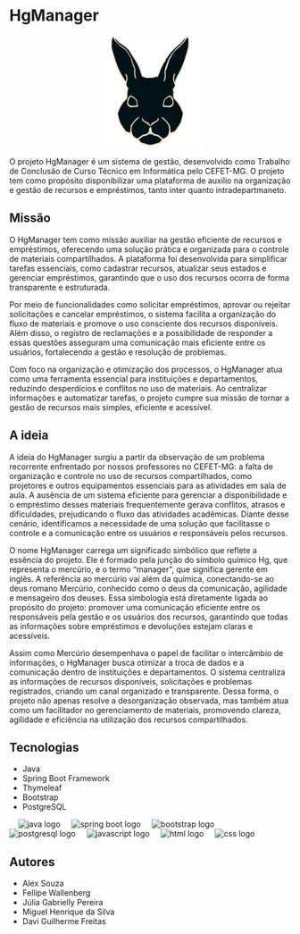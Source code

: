 # HgManager 

<p align="center">
  <img src="documentos/hg.png" alt="Logo do HgManager" width="200">
</p>

O projeto HgManager é um sistema de gestão, desenvolvido como Trabalho de Conclusão de Curso Técnico em Informática pelo CEFET-MG. O projeto tem como propósito disponibilizar uma plataforma de auxilio na organização e gestão de recursos e empréstimos, tanto inter quanto intradepartmaneto.

## Missão

O HgManager tem como missão auxiliar na gestão eficiente de recursos e empréstimos, oferecendo uma solução prática e organizada para o controle de materiais compartilhados. A plataforma foi desenvolvida para simplificar tarefas essenciais, como cadastrar recursos, atualizar seus estados e gerenciar empréstimos, garantindo que o uso dos recursos ocorra de forma transparente e estruturada.

Por meio de funcionalidades como solicitar empréstimos, aprovar ou rejeitar solicitações e cancelar empréstimos, o sistema facilita a organização do fluxo de materiais e promove o uso consciente dos recursos disponíveis. Além disso, o registro de reclamações e a possibilidade de responder a essas questões asseguram uma comunicação mais eficiente entre os usuários, fortalecendo a gestão e resolução de problemas.

Com foco na organização e otimização dos processos, o HgManager atua como uma ferramenta essencial para instituições e departamentos, reduzindo desperdícios e conflitos no uso de materiais. Ao centralizar informações e automatizar tarefas, o projeto cumpre sua missão de tornar a gestão de recursos mais simples, eficiente e acessível.

## A ideia

A ideia do HgManager surgiu a partir da observação de um problema recorrente enfrentado por nossos professores no CEFET-MG: a falta de organização e controle no uso de recursos compartilhados, como projetores e outros equipamentos essenciais para as atividades em sala de aula. A ausência de um sistema eficiente para gerenciar a disponibilidade e o empréstimo desses materiais frequentemente gerava conflitos, atrasos e dificuldades, prejudicando o fluxo das atividades acadêmicas. Diante desse cenário, identificamos a necessidade de uma solução que facilitasse o controle e a comunicação entre os usuários e responsáveis pelos recursos.

O nome HgManager carrega um significado simbólico que reflete a essência do projeto. Ele é formado pela junção do símbolo químico Hg, que representa o mercúrio, e o termo “manager”, que significa gerente em inglês. A referência ao mercúrio vai além da química, conectando-se ao deus romano Mercúrio, conhecido como o deus da comunicação, agilidade e mensageiro dos deuses. Essa simbologia está diretamente ligada ao propósito do projeto: promover uma comunicação eficiente entre os responsáveis pela gestão e os usuários dos recursos, garantindo que todas as informações sobre empréstimos e devoluções estejam claras e acessíveis.

Assim como Mercúrio desempenhava o papel de facilitar o intercâmbio de informações, o HgManager busca otimizar a troca de dados e a comunicação dentro de instituições e departamentos. O sistema centraliza as informações de recursos disponíveis, solicitações e problemas registrados, criando um canal organizado e transparente. Dessa forma, o projeto não apenas resolve a desorganização observada, mas também atua como um facilitador no gerenciamento de materiais, promovendo clareza, agilidade e eficiência na utilização dos recursos compartilhados.

## Tecnologias

- Java
- Spring Boot Framework 
- Thymeleaf
- Bootstrap
- PostgreSQL

<div align="left">
  <img width="12" />
  <img src="https://cdn.jsdelivr.net/gh/devicons/devicon/icons/java/java-original.svg" height="30" alt="java logo" />
  <img width="12" />
  <img src="https://cdn.jsdelivr.net/gh/devicons/devicon/icons/spring/spring-original.svg" height="30" alt="spring boot logo" />
  <img width="12" />
  <img src="https://cdn.jsdelivr.net/gh/devicons/devicon/icons/bootstrap/bootstrap-original.svg" height="30" alt="bootstrap logo" />
  <img width="12" />
  <img src="https://cdn.jsdelivr.net/gh/devicons/devicon/icons/postgresql/postgresql-original.svg" height="30" alt="postgresql logo" />
  <img width="12" />
  <img src="https://cdn.jsdelivr.net/gh/devicons/devicon/icons/javascript/javascript-original.svg" height="30" alt="javascript logo" />
  <img width="12" />
  <img src="https://cdn.jsdelivr.net/gh/devicons/devicon/icons/html5/html5-original.svg" height="30" alt="html logo" />
  <img width="12" />
  <img src="https://cdn.jsdelivr.net/gh/devicons/devicon/icons/css3/css3-original.svg" height="30" alt="css logo" />
</div>

## Autores

- Alex Souza
- Fellipe Wallenberg
- Júlia Gabrielly Pereira
- Miguel Henrique da Silva
- Davi Guilherme Freitas

